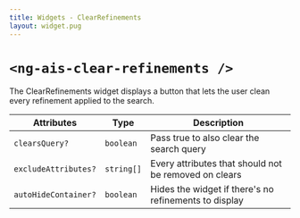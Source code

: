 ```yaml
---
title: Widgets - ClearRefinements
layout: widget.pug
---
```


# `<ng-ais-clear-refinements />`

The ClearRefinements widget displays a button that lets the user clean every refinement applied to the search.

| Attributes           | Type       | Description
| -                    | -          | -
| `clearsQuery?`       | `boolean`  | Pass true to also clear the search query
| `excludeAttributes?` | `string[]` | Every attributes that should not be removed on clears
| `autoHideContainer?` | `boolean`  | Hides the widget if there's no refinements to display
